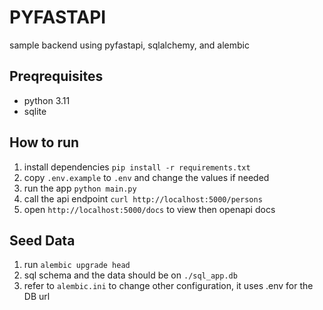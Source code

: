 # PYFASTAPI

sample backend using pyfastapi, sqlalchemy, and alembic

## Preqrequisites
- python 3.11
- sqlite

## How to run
1. install dependencies `pip install -r requirements.txt`
2. copy `.env.example` to `.env` and change the values if needed
2. run the app `python main.py`
3. call the api endpoint `curl http://localhost:5000/persons`
4. open `http://localhost:5000/docs` to view then openapi docs

## Seed Data
1. run `alembic upgrade head`
2. sql schema and the data should be on `./sql_app.db`
3. refer to `alembic.ini` to change other configuration, it uses .env for the DB url
